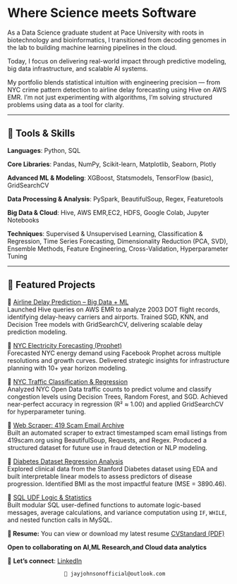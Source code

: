 # Where Science meets Software

As a Data Science graduate student at Pace University with roots in biotechnology and bioinformatics, I transitioned from decoding genomes in the lab to building machine learning pipelines in the cloud. 

Today, I focus on delivering real-world impact through predictive modeling, big data infrastructure, and scalable AI systems.

My portfolio blends statistical intuition with engineering precision — from NYC crime pattern detection to airline delay forecasting using Hive on AWS EMR. I’m not just experimenting with algorithms, I’m solving structured problems using data as a tool for clarity.

---

## 🔧 Tools & Skills  

**Languages**: Python, SQL

**Core Libraries**: Pandas, NumPy, Scikit-learn, Matplotlib, Seaborn, Plotly

**Advanced ML & Modeling**: XGBoost, Statsmodels, TensorFlow (basic), GridSearchCV

**Data Processing & Analysis**: PySpark, BeautifulSoup, Regex, Featuretools

**Big Data & Cloud**: Hive, AWS EMR,EC2,  HDFS, Google Colab, Jupyter Notebooks

**Techniques**: Supervised & Unsupervised Learning, Classification & Regression, Time Series Forecasting, Dimensionality Reduction (PCA, SVD), Ensemble Methods, Feature Engineering, Cross-Validation, Hyperparameter Tuning

---

## 📂 Featured Projects  

🔹 [Airline Delay Prediction – Big Data + ML](https://github.com/jayashreejohnson/Airline-Delay-Prediction-BigData-ML)  
Launched Hive queries on AWS EMR to analyze 2003 DOT flight records, identifying delay-heavy carriers and airports. Trained SGD, KNN, and Decision Tree models with GridSearchCV, delivering scalable delay prediction modeling.

🔹 [NYC Electricity Forecasting (Prophet)](https://github.com/jayashreejohnson/NYC-Electricity-Forecasting)  
Forecasted NYC energy demand using Facebook Prophet across multiple resolutions and growth curves. Delivered strategic insights for infrastructure planning with 10+ year horizon modeling.

🔹 [NYC Traffic Classification & Regression](https://github.com/jayashreejohnson/NYC-Traffic-ML-Modeling)  
Analyzed NYC Open Data traffic counts to predict volume and classify congestion levels using Decision Trees, Random Forest, and SGD. Achieved near-perfect accuracy in regression (R² ≈ 1.00) and applied GridSearchCV for hyperparameter tuning.


🔹 [Web Scraper: 419 Scam Email Archive](https://github.com/jayashreejohnson/Scam-Email-Web-Scraper)  
Built an automated scraper to extract timestamped scam email listings from 419scam.org using BeautifulSoup, Requests, and Regex. Produced a structured dataset for future use in fraud detection or NLP modeling.

🔹 [Diabetes Dataset Regression Analysis](https://github.com/jayashreejohnson/Diabetes-EDA-Regression)  
Explored clinical data from the Stanford Diabetes dataset using EDA and built interpretable linear models to assess predictors of disease progression. Identified BMI as the most impactful feature (MSE = 3890.46).

🔹 [SQL UDF Logic & Statistics](https://github.com/jayashreejohnson/SQL-UDF-Logic-and-Stats)  
Built modular SQL user-defined functions to automate logic-based messages, average calculations, and variance computation using `IF`, `WHILE`, and nested function calls in MySQL.

**📄 Resume:** You can view or download my latest resume [CVStandard (PDF)](https://github.com/jayashreejohnson/jayashree-resume/raw/main/JayashreeJohnsonCV.pdf)

**Open to collaborating on AI,ML Research,and Cloud data analytics**

📢 **Let’s connect**: [LinkedIn](https://www.linkedin.com/in/jayashreejohnson)
                      
                      📩 jayjohnsonofficial@outlook.com


